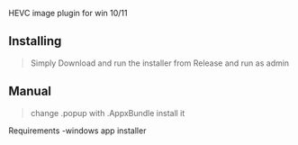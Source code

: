 HEVC image plugin for win 10/11

Installing
----------------
>Simply Download and run the installer from Release and run as admin


Manual
-------------
>change .popup with .AppxBundle
>install it

Requirements
-windows app installer 


